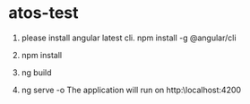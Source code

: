# atos-test

1) please install angular latest cli.
  npm install -g @angular/cli

2) npm install

3) ng build

4) ng serve -o 
   The application will run on http:\\localhost:4200


